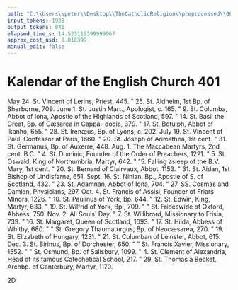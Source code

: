 ```yaml
---
path: "C:\\Users\\peter\\Desktop\\TheCatholicReligion\\preprocessed\\00424.jpg"
input_tokens: 1928
output_tokens: 841
elapsed_time_s: 14.523119399999967
approx_cost_usd: 0.018399
manual_edit: false
---
```

# Kalendar of the English Church 401

May 24. St. Vincent of Lerins, Priest, 445.
" 25. St. Aldhelm, 1st Bp. of Sherborne, 709.
June 1. St. Justin Mart., Apologist, c. 165.
" 9. St. Columba, Abbot of Iona, Apostle of the
       Highlands of Scotland, 597.
" 14. St. Basil the Great, Bp. of Cæsarea in Cappa-
       docia, 379.
" 17. St. Botulph, Abbot of Ikanho, 655.
" 28. St. Irenæus, Bp. of Lyons, c. 202.
July 19. St. Vincent of Paul, Confessor at Paris, 1660.
" 20. St. Joseph of Arimathea, 1st cent.
" 31. St. Germanus, Bp. of Auxerre, 448.
Aug. 1. The Maccabean Martyrs, 2nd cent. B.C.
" 4. St. Dominic, Founder of the Order of Preachers,
    1221.
" 5. St. Oswald, King of Northumbria, Martyr,
    642.
" 15. Falling asleep of the B.V. Mary, 1st cent.
" 20. St. Bernard of Clairvaux, Abbot, 1153.
" 31. St. Aidan, 1st Bishop of Lindisfarne, 651.
Sept. 16. St. Ninian, Bp., Apostle of S. of Scotland, 432.
" 23. St. Adamnan, Abbot of Iona, 704.
" 27. SS. Cosmas and Damian, Physicians, 297.
Oct. 4. St. Francis of Assisi, Founder of Friars Minors,
    1226.
" 10. St. Paulinus of York, Bp. 644.
" 12. St. Edwin, King, Martyr, 633.
" 19. St. Wilfrid of York, Bp., 709.
" " St. Frideswide of Oxford, Abbess, 750.
Nov. 2. All Souls' Day.
" 7. St. Willibrord, Missionary to Frisia, 739.
" 16. St. Margaret, Queen of Scotland, 1093.
" 17. St. Hilda, Abbess of Whitby, 680.
" " St. Gregory Thaumaturgus, Bp. of Neocæsarea,
    270.
" 19. St. Elizabeth of Hungary, 1231.
" 21. St. Columban of Leinster, Abbot, 615.
Dec. 3. St. Birinus, Bp. of Dorchester, 650.
" " St. Francis Xavier, Missionary, 1552.
" " St. Osmund, Bp. of Salisbury, 1099.
" 4. St. Clement of Alexandria, Head of its famous
    Catechetical School, 217.
" 29. St. Thomas à Becket, Archbp. of Canterbury,
    Martyr, 1170.

2D